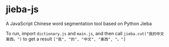 jieba-js
========

A JavaScript Chinese word segmentation tool based on Python Jieba

To run, import `dictionary.js` and `main.js`, and then call `jieba.cut("我的中文東西。")` to get a result `["我", "的", "中文", "東西", "。"]`